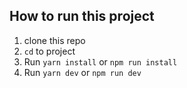 ## How to run this project

1. clone this repo
2. `cd` to project
3. Run `yarn install` or `npm run install`
4. Run `yarn dev` or `npm run dev`